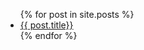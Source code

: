 <ul>
  {% for post in site.posts %}
    <li>
      <a href="{{[pst.url}}">{{ post.title}}</a>
    </li>
  {% endfor %}
</ul>

